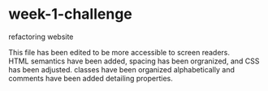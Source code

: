 # week-1-challenge
refactoring website

This file has been edited to be more accessible to screen readers.  
HTML semantics have been added, spacing has been orgranized, and CSS has been adjusted.
classes have been organized alphabetically and comments have been added detailing properties.
